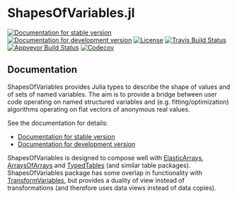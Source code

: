# ShapesOfVariables.jl

[![Documentation for stable version](https://img.shields.io/badge/docs-stable-blue.svg)](https://oschulz.github.io/ShapesOfVariables.jl/stable)
[![Documentation for development version](https://img.shields.io/badge/docs-dev-blue.svg)](https://oschulz.github.io/ShapesOfVariables.jl/dev)
[![License](http://img.shields.io/badge/license-MIT-brightgreen.svg?style=flat)](LICENSE.md)
[![Travis Build Status](https://travis-ci.com/oschulz/ShapesOfVariables.jl.svg?branch=master)](https://travis-ci.com/oschulz/ShapesOfVariables.jl)
[![Appveyor Build Status](https://ci.appveyor.com/api/projects/status/github/oschulz/ShapesOfVariables.jl?branch=master&svg=true)](https://ci.appveyor.com/project/oschulz/ShapesOfVariables-jl)
[![Codecov](https://codecov.io/gh/oschulz/ShapesOfVariables.jl/branch/master/graph/badge.svg)](https://codecov.io/gh/oschulz/ShapesOfVariables.jl)


## Documentation

ShapesOfVariables provides Julia types to describe the shape of values and
of sets of named variables. The aim is to provide a bridge between user code
operating on named structured variables and (e.g. fitting/optimization)
algorithms operating on flat vectors of anonymous real values.

See the documentation for details:

* [Documentation for stable version](https://oschulz.github.io/ShapesOfVariables.jl/stable)
* [Documentation for development version](https://oschulz.github.io/ShapesOfVariables.jl/dev)

ShapesOfVariables is designed to compose well with
[ElasticArrays](https://github.com/JuliaArrays/ElasticArrays.jl),
[ArraysOfArrays](https://github.com/oschulz/ArraysOfArrays.jl) and
[TypedTables](https://github.com/FugroRoames/TypedTables.jl) (and similar
table packages). ShapesOfVariables package has some overlap in functionality
with [TransformVariables](https://github.com/tpapp/TransformVariables.jl), but
provides a duality of view instead of transformations (and therefore uses data
views instead of data copies).
